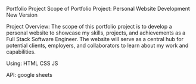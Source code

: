 Portfolio Project
Scope of Portfolio Project: Personal Website Development New Version

Project Overview: The scope of this portfolio project is to develop a personal website to showcase my skills, projects, and achievements as a Full Stack Software Engineer. The website will serve as a central hub for potential clients, employers, and collaborators to learn about my work and capabilities.

Using:
HTML
CSS
JS

API: google sheets
